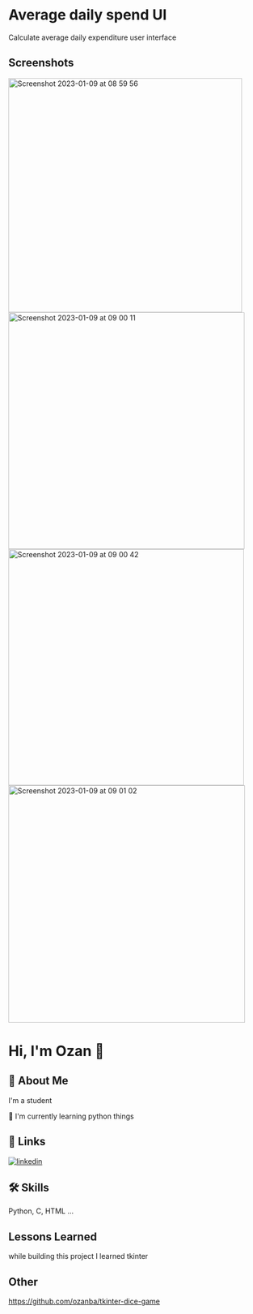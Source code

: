
# Average daily spend UI 

Calculate average daily expenditure user interface


## Screenshots

<img width="462" alt="Screenshot 2023-01-09 at 08 59 56" src="https://user-images.githubusercontent.com/70808189/211248768-98038138-f41c-4ac0-b5b2-5ed185d30741.png">
<img width="467" alt="Screenshot 2023-01-09 at 09 00 11" src="https://user-images.githubusercontent.com/70808189/211248796-2c4eacda-d18d-4f87-9c7d-4d83bb9498ab.png">
<img width="466" alt="Screenshot 2023-01-09 at 09 00 42" src="https://user-images.githubusercontent.com/70808189/211248806-0e421c83-6a8f-4e05-b9d4-36b56543d07b.png">
<img width="468" alt="Screenshot 2023-01-09 at 09 01 02" src="https://user-images.githubusercontent.com/70808189/211248831-5ecc7244-903e-4ad6-a787-03156f557ef7.png">



# Hi, I'm Ozan 👋

## 🚀 About Me
I'm a student

🧠 I'm currently learning python things

## 🔗 Links
[![linkedin](https://img.shields.io/badge/linkedin-0A66C2?style=for-the-badge&logo=linkedin&logoColor=white)](https://www.linkedin.com/in/ozan-ba%C4%9F%C4%B1ran-084371150/)


## 🛠 Skills
Python, C, HTML ...


## Lessons Learned

while building this project I learned tkinter

## Other
https://github.com/ozanba/tkinter-dice-game

